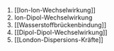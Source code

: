 1. [[Ion-Ion-Wechselwirkung]]
2. Ion-Dipol-Wechselwirkung
3. [[Wasserstoffbrückenbindung]]
4. [[Dipol-Dipol-Wechselwirkung]]
5. [[London-Dispersions-Kräfte]]